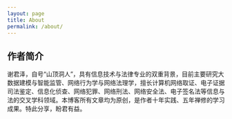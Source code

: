 ```yaml
---
layout: page
title: About
permalink: /about/
---
```


## 作者简介

谢君泽，自号“山顶洞人”，具有信息技术与法律专业的双重背景，目前主要研究大数据建模与智能监管、网络行为学与网络法理学，擅长计算机网络取证、电子证据司法鉴定、信息化侦查、网络犯罪、网络刑法、网络安全法、电子签名法等信息与法的交叉学科领域。本博客所有文章均为原创，是作者十年实践、五年禅修的学习成果。特此分享，盼君有益。
